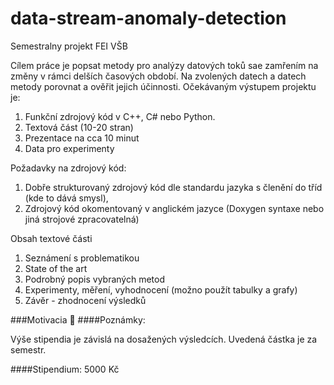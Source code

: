 # data-stream-anomaly-detection
Semestralny projekt FEI VŠB

Cílem práce je popsat metody pro analýzy datových toků sae zamřením na změny v rámci delších časových období. Na zvolených datech a datech metody porovnat a ověřit jejich účinnosti. Očekávaným výstupem projektu je:

1. Funkční zdrojový kód v C++, C# nebo Python.
2. Textová část (10-20 stran)
3. Prezentace na cca 10 minut
4. Data pro experimenty

Požadavky na zdrojový kód:
1. Dobře strukturovaný zdrojový kód dle standardu jazyka s členění do tříd (kde to dává smysl),
2. Zdrojový kód okomentovaný v anglickém jazyce (Doxygen syntaxe nebo jiná strojové zpracovatelná)

Obsah textové části
1. Seznámení s problematikou
2. State of the art
3. Podrobný popis vybraných metod
4. Experimenty, měření, vyhodnocení (možno použít tabulky a grafy)
5. Závěr - zhodnocení výsledků

###Motivacia 🥵
####Poznámky:

Výše stipendia je závislá na dosažených výsledcích. Uvedená částka je za semestr.

####Stipendium:
5000 Kč